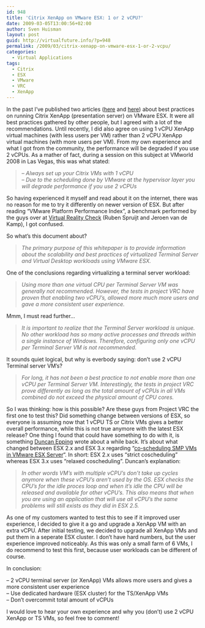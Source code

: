 ```yaml
---
id: 948
title: 'Citrix XenApp on VMware ESX: 1 or 2 vCPU?'
date: 2009-03-05T13:00:56+02:00
author: Sven Huisman
layout: post
guid: http://virtualfuture.info/?p=948
permalink: /2009/03/citrix-xenapp-on-vmware-esx-1-or-2-vcpu/
categories:
  - Virtual Applications
tags:
  - Citrix
  - ESX
  - VMware
  - VRC
  - XenApp
---
```

In the past I&#8217;ve published two articles (<a title="Citrix on VI3" href="https://svenhuisman.com/2008/07/citrix-on-vi3x-recommendations/" target="_blank">here</a> and <a title="XenApp in vmware" href="https://svenhuisman.com/2008/10/more-xenapp-45-on-vmware-recommendations/" target="_blank">here</a>) about best practices on running Citrix XenApp (presentation server) on VMware ESX. It were all best practices gathered by other people, but I agreed with a lot of the recommendations. Until recently, I did also agree on using 1 vCPU XenApp virtual machines (with less users per VM) rather than 2 vCPU XenApp virtual machines (with more users per VM). From my own experience and what I got from the community, the performance will be degraded if you use 2 vCPUs. As a mather of fact, during a session on this subject at VMworld 2008 in Las Vegas, this was what stated:

> _&#8211; Always set up your Citrix VMs with 1 vCPU  
> &#8211; Due to the scheduling done by VMware at the hypervisor layer you will degrade performance if you use 2 vCPUs_

So having experienced it myself and read about it on the internet, there was no reason for me to try it differently on newer version of ESX. But after reading &#8220;VMware Platform Performance Index&#8221;, a benchmark performed by the guys over at <a title="VRC" href="http://www.projectvrc.nl/" target="_blank">Virtual Reality Check</a> (Ruben Spruijt and Jeroen van de Kamp), I got confused. <!--more-->

So what&#8217;s this document about?

> _The primary purpose of this whitepaper is to provide information about the scalability and best practices of virtualized Terminal Server and Virtual Desktop workloads using VMware ESX._

One of the conclusions regarding virtualizing a terminal server workload:

> _Using more than one virtual CPU per Terminal Server VM was generally not recommended. However, the tests in project VRC have proven that enabling two vCPU’s, allowed more much more users and gave a more consistent user experience._

Mmm, I must read further&#8230;

> _It is important to realize that the Terminal Server workload is unique. No other workload has so many active processes and threads within a single instance of Windows. Therefore, configuring only one vCPU per Terminal Server VM is not recommended._

It sounds quiet logical, but why is everbody saying: don&#8217;t use 2 vCPU Terminal server VM&#8217;s?

> _For long, it has not been a best practice to not enable more than one vCPU per Terminal Server VM. Interestingly, the tests in project VRC prove differently as long as the total amount of vCPUs in all VMs combined do not exceed the physical amount of CPU cores._

So I was thinking: how is this possible? Are these guys from Project VRC the first one to test this? Did something change between versions of ESX, so everyone is assuming now that 1 vCPU TS or Citrix VMs gives a better overall performance, while this is not true anymore with the latest ESX release? One thing I found that could have something to do with it, is something <a title="Yellow Bricks" href="http://www.yellow-bricks.com" target="_blank">Duncan Epping</a> wrote about a while back. It&#8217;s about what changed between ESX 2.x and ESX 3.x regarding &#8220;<a title="Multiple VM on ESX" href="http://www.yellow-bricks.com/2008/07/07/multiple-virtual-cpu-vms/" target="_blank">co-scheduling SMP VMs in VMware ESX Server</a>&#8220;. In short: ESX 2.x uses &#8220;strict coscheduling&#8221; whereas ESX 3.x uses &#8220;relaxed coscheduling&#8221;. Duncan&#8217;s explanation:

> _In other words VM’s with multiple vCPU’s don’t take up cycles anymore when these vCPU’s aren’t used by the OS. ESX checks the CPU’s for the idle proces loop and when it’s idle the CPU will be released and available for other vCPU’s. This also means that when you are using an application that will use all vCPU’s the same problems will still exists as they did in ESX 2.5._

As one of my customers wanted to test this to see if it improved user experience, I decided to give it a go and upgrade a XenApp VM with an extra vCPU. After initial testing, we decided to upgrade all XenApp VMs and put them in a seperate ESX cluster. I don&#8217;t have hard numbers, but the user experience improved noticeably. As this was only a small farm of 6 VMs, I do recommend to test this first, because user workloads can be different of course.

In conclusion:

&#8211; 2 vCPU terminal server (or XenApp) VMs allows more users and gives a more consistent user experience  
&#8211; Use dedicated hardware (ESX cluster) for the TS/XenApp VMs  
&#8211; Don&#8217;t overcommit total amount of vCPUs

I would love to hear your own experience and why you (don&#8217;t) use 2 vCPU XenApp or TS VMs, so feel free to comment!